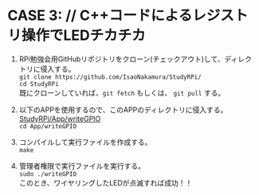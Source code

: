 # CASE 3: // C++コードによるレジストリ操作でLEDチカチカ

1. RPi勉強会用GitHubリポジトリをクローン(チェックアウト)して、ディレクトリに侵入する。  
``git clone https://github.com/IsaoNakamura/StudyRPi/``  
``cd StudyRPi``  
  既にクローンしていれば、``git fetch`` もしくは、 ``git pull`` する。

2. 以下のAPPを使用するので、このAPPのディレクトリに侵入する。  
[StudyRPi/App/writeGPIO](https://github.com/IsaoNakamura/StudyRPi/blob/wrkFirstPush/App/writeGPIO)  
``cd App/writeGPIO`` 

3. コンパイルして実行ファイルを作成する。  
``make``  

6. 管理者権限で実行ファイルを実行する。  
``sudo ./writeGPIO``  
このとき、ワイヤリングしたLEDが点滅すれば成功！！
